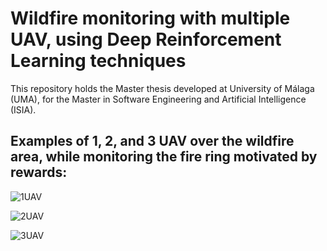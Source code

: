 # Wildfire monitoring with multiple UAV, using Deep Reinforcement Learning techniques

This repository holds the Master thesis developed at University of Málaga (UMA), for the Master in Software Engineering and Artificial Intelligence (ISIA).

## Examples of 1, 2, and 3 UAV over the wildfire area, while monitoring the fire ring motivated by rewards:

![1UAV](https://github.com/envilk/TFM/assets/25938116/64e8c6aa-8295-4873-bb13-74f79601f09a)

![2UAV](https://github.com/envilk/TFM/assets/25938116/693f2367-b6c6-4c3b-89a7-41023e8168fb)

![3UAV](https://github.com/envilk/TFM/assets/25938116/a65e1b73-93c5-4628-9662-58b74bbe5a63)

